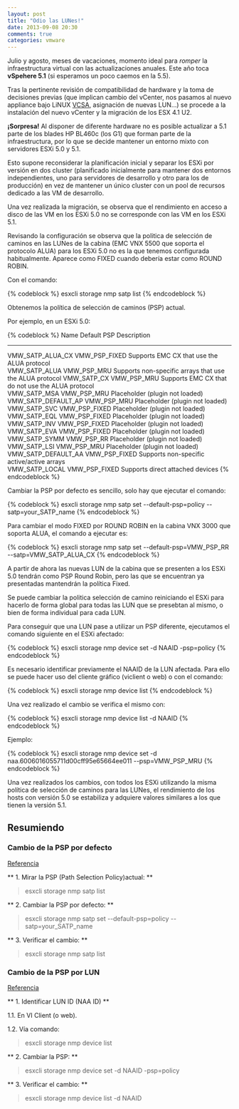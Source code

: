 ```yaml
---
layout: post
title: "Odio las LUNes!"
date: 2013-09-08 20:30
comments: true
categories: vmware
---
```

Julio y agosto, meses de vacaciones, momento ideal para *romper* la infraestructura virtual con las actualizaciones anuales. Este año toca **vSpehere 5.1** (si esperamos un poco caemos en la 5.5).

Tras la pertinente revisión de compatibilidad de hardware y la toma de decisiones previas (que implican cambio del vCenter, nos pasamos al nuevo appliance bajo LiNUX [VCSA](http://http://kb.vmware.com/selfservice/microsites/search.do?language=en_US&cmd=displayKC&externalId=2007619), asignación de nuevas LUN…) se procede a la instalación del nuevo vCenter y la migración de los ESX 4.1 U2.
<!-- more -->

**¡Sorpresa!** Al disponer de diferente hardware no es posible actualizar a 5.1 parte de los blades HP BL460c (los G1) que forman parte de la infraestructura, por lo que se decide mantener un entorno mixto con servidores ESXi 5.0 y 5.1.

Esto supone reconsiderar la planificación inicial y separar los ESXi por versión en dos cluster (planificado inicialmente para mantener dos entornos independientes, uno para servidores de desarrollo y otro para los de producción) en vez de mantener un único cluster con un pool de recursos dedicado a las VM de desarrollo.

Una vez realizada la migración, se observa que el rendimiento en acceso a disco de las VM en los ESXi 5.0 no se corresponde con las VM en los ESXi 5.1. 

Revisando la configuración se observa que la politica de selección de caminos en las LUNes de la cabina (EMC VNX 5500 que soporta el protocolo ALUA) para los ESXi 5.0 no es la que tenemos configurada habitualmente. Aparece como FIXED cuando debería estar como ROUND ROBIN.

Con el comando:

{% codeblock %}
esxcli storage nmp satp list
{% endcodeblock %}

Obtenemos la política de selección de caminos (PSP) actual. 

Por ejemplo, en un ESXi 5.0:

{% codeblock %}
Name                 Default PSP    Description
-------------------  -------------  -------------------------------------------------------   
VMW_SATP_ALUA_CX     VMW_PSP_FIXED     Supports EMC CX that use the ALUA protocol             
VMW_SATP_ALUA        VMW_PSP_MRU    Supports non-specific arrays that use the ALUA protocol
VMW_SATP_CX          VMW_PSP_MRU    Supports EMC CX that do not use the ALUA protocol      
VMW_SATP_MSA         VMW_PSP_MRU    Placeholder (plugin not loaded)                        
VMW_SATP_DEFAULT_AP  VMW_PSP_MRU    Placeholder (plugin not loaded)                        
VMW_SATP_SVC         VMW_PSP_FIXED  Placeholder (plugin not loaded)                        
VMW_SATP_EQL         VMW_PSP_FIXED  Placeholder (plugin not loaded)                        
VMW_SATP_INV         VMW_PSP_FIXED  Placeholder (plugin not loaded)                        
VMW_SATP_EVA         VMW_PSP_FIXED  Placeholder (plugin not loaded)                        
VMW_SATP_SYMM        VMW_PSP_RR     Placeholder (plugin not loaded)                        
VMW_SATP_LSI         VMW_PSP_MRU    Placeholder (plugin not loaded)                        
VMW_SATP_DEFAULT_AA  VMW_PSP_FIXED  Supports non-specific active/active arrays             
VMW_SATP_LOCAL       VMW_PSP_FIXED  Supports direct attached devices
{% endcodeblock %}

Cambiar la PSP por defecto es sencillo, solo hay que ejecutar el comando:

{% codeblock %}
esxcli storage nmp satp set --default-psp=policy --satp=your_SATP_name
{% endcodeblock %}

Para cambiar el modo FIXED por ROUND ROBIN en la cabina VNX 3000 que soporta ALUA, el comando a ejecutar es:

{% codeblock %}
esxcli storage nmp satp set --default-psp=VMW_PSP_RR --satp=VMW_SATP_ALUA_CX
{% endcodeblock %}

A partir de ahora las nuevas LUN de la cabina que se presenten a los ESXi 5.0 tendrán como PSP Round Robin, pero las que se encuentran ya presentadas mantendrán la política Fixed.

Se puede cambiar la politica selección de camino reiniciando el ESXi para hacerlo de forma global para todas las LUN que se presebtan al mismo, o bien de forma individual para cada LUN.

Para conseguir que una LUN pase a utilizar un PSP diferente, ejecutamos el comando siguiente en el ESXi afectado:

{% codeblock %}
esxcli storage nmp device set -d NAAID -psp=policy
{% endcodeblock %}

Es necesario identificar previamente el NAAID de la LUN afectada. Para ello se puede hacer uso del cliente gráfico (viclient o web) o con el comando:

{% codeblock %}
esxcli storage nmp device list
{% endcodeblock %}

Una vez realizado el cambio se verifica el mismo con:

{% codeblock %}
esxcli storage nmp device list -d NAAID
{% endcodeblock %}

Ejemplo:

{% codeblock %}
esxcli storage nmp device set -d naa.6006016055711d00cff95e65664ee011 --psp=VMW_PSP_MRU
{% endcodeblock %}

Una vez realizados los cambios, con todos los ESXi utilizando la misma política de selección de caminos para las LUNes, el rendimiento de los hosts con versión 5.0 se estabiliza y adquiere valores similares a los que tienen la versión 5.1.

## Resumiendo

### Cambio de la PSP por defecto

[Referencia](http://kb.vmware.com/selfservice/search.do?cmd=displayKC&docType=kc&docTypeID=DT_KB_1_1&externalId=1017760)

** 1. Mirar la PSP (Path Selection Policy)actual: **

> esxcli storage nmp satp list

** 2. Cambiar la PSP por defecto: **

> esxcli storage nmp satp set --default-psp=policy --satp=your_SATP_name

** 3. Verificar el cambio: **

> esxcli storage nmp satp list

### Cambio de la PSP por LUN

[Referencia](http://kb.vmware.com/selfservice/microsites/search.do?language=en_US&cmd=displayKC&externalId=1036189)

** 1. Identificar LUN ID (NAA ID) **

1.1. En VI Client (o web).

1.2. Vía comando:

> esxcli storage nmp device list

** 2. Cambiar la PSP: ** 

> esxcli storage nmp device set -d NAAID -psp=policy

** 3. Verificar el cambio: **

> esxcli storage nmp device list -d NAAID